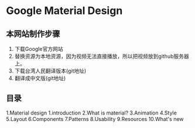 # Google Material Design

## 本网站制作步骤

1. 下载Google官方网站
2. 替换资源为本地资源，因为视频无法直接播放，所以把视频放到github服务器上。
3. 下载台湾人民翻译版本(git地址)
4. 翻译成中文版(git地址)

## 目录

1.Material design
  1.introduction
2.What is material?
3.Animation
4.Style
5.Layout
6.Components
7.Patterns
8.Usability
9.Resources
10.What's new